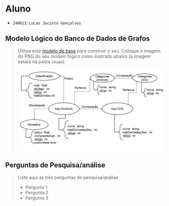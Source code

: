 # Aluno
* `240013`: `Lucas Jacinto Gonçalves`

## Modelo Lógico do Banco de Dados de Grafos
> Utilize este [modelo de base](https://docs.google.com/presentation/d/10RN7bDKUka_Ro2_41WyEE76Wxm4AioiJOrsh6BRY3Kk/edit?usp=sharing) para construir o seu.
> Coloque a imagem do PNG do seu modelo lógico como ilustrado abaixo (a imagem estará na pasta `image`):
>
> ![Diagrama de Orquestração](images/grafo.png)

## Perguntas de Pesquisa/análise

> Liste aqui as três perguntas de pesquisa/análise
> * Pergunta 1
> * Pergunta 2
> * Pergunta 3
